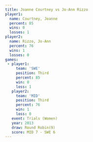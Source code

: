 ```yaml
---
title: Joanne Courtney vs Jo-Ann Rizzo
player1:                
  name: Courtney, Joanne
  percent: 85           
  wins: 0               
  losses: 1             
player2:                
  name: Rizzo, Jo-Ann   
  percent: 76           
  wins: 1               
  losses: 0             
games:
 - player1:         
     team: 'SWE'    
     position: Third
     percent: 85    
     win: 0         
     loss: 1        
   player2:         
     team: 'MID'    
     position: Third
     percent: 76    
     win: 1         
     loss: 0        
   event: Trials (Women)
   year: 2013           
   draw: Round Robin(9) 
   score: MID 7 - SWE 6 
---
```

